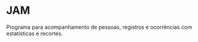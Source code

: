 # JAM
Programa para acompanhamento de pessoas, registros e ocorrências com estatísticas e recortes.
